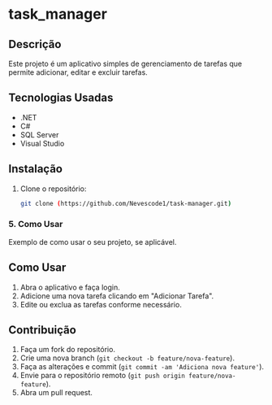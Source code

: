 # task_manager
## Descrição  
Este projeto é um aplicativo simples de gerenciamento de tarefas que permite adicionar, editar e excluir tarefas.
## Tecnologias Usadas
- .NET
- C#
- SQL Server
- Visual Studio
## Instalação
1. Clone o repositório:
   ```bash
   git clone (https://github.com/Nevescode1/task-manager.git)

### 5. **Como Usar**
Exemplo de como usar o seu projeto, se aplicável.
## Como Usar
1. Abra o aplicativo e faça login.
2. Adicione uma nova tarefa clicando em "Adicionar Tarefa".
3. Edite ou exclua as tarefas conforme necessário.
## Contribuição
1. Faça um fork do repositório.
2. Crie uma nova branch (`git checkout -b feature/nova-feature`).
3. Faça as alterações e commit (`git commit -am 'Adiciona nova feature'`).
4. Envie para o repositório remoto (`git push origin feature/nova-feature`).
5. Abra um pull request.
